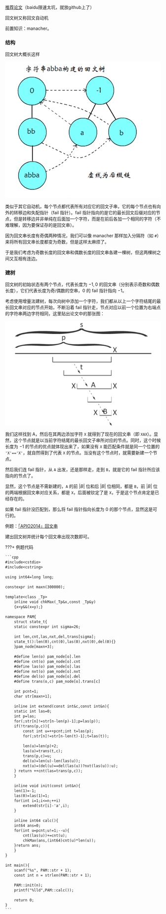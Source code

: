 [推荐论文](https://github.com/huhaoo/OIths/blob/master/string/PalindromicTree.pdf)（baidu限速太坑，就放github上了）

回文树又称回文自动机

前置知识：manacher。

### 结构

回文树大概长这样

![](./images/pam1.png)

类似于其它自动机，每个节点都代表所有对应它的回文子串，它的每个节点也有向外的转移边和失配指针（fail 指针）。fail 指针指向的是它的最长回文后缀对应的节点，但是转移边并非单纯在后面加一个字符，而是在前后各加一个相同的字符（不难理解，因为要保证存的是回文串）。

因为回文串长度有奇偶两种情况，我们可以像 manacher 那样加入分隔符（如 `#`）来将所有回文串长度都变为奇数，但是这样太麻烦了。

于是我们考虑为奇数长度的回文串和偶数长度的回文串各建一棵树，但这两棵树之间又互相有连边。

### 建树

回文树的初始状态有两个节点，代表长度为 $-1,0$ 的回文串（分别表示奇数和偶数长度），它们代表长度为奇/偶数的空串，$0$ 的 fail 指针指向 $-1$。

考虑使用增量法建树，每次向树中添加一个字符，我们都从以上一个字符结尾的最长回文串对应的节点开始，不断沿着 fail 指针走，节点对应以前一个位置为右端点的字符串两边字符相同，这里贴出论文中的那张图：

![](./images/pam2.png)

我们这样找到 A，然后在其两边添加字符 `X` 就得到了现在的回文串（即 `XAX`）。显然，这个节点就是以当前字符结尾的最长回文子串所对应的节点。同时，这个时候长度为 $-1$ 的节点的优点就体现出来了，如果没有 `X` 能匹配条件就是同一个位置的 `'X'=='X'`，就自然得到了代表 `X` 的节点。当没有这个节点时，就需要新建一个节点。

然后我们连 fail 指针，从 `A` 出发，还是那样走，走到 `B`，就是它的 fail 指针所应该指向的节点了。

显然，这个节点是不需新建的，`A` 的前 $|B|$ 位和后 $|B|$ 位相同，都是 `B`，前 $|B|$ 位的两端根据回文串对应关系，都是 `X`，后面被钦定了是 `X`，于是这个节点肯定是已经存在的。

如果 fail 指针没匹配到，那么将 fail 指针指向长度为 $0$ 的那个节点，显然这是可行的。

例题：[「APIO2014」回文串](https://www.luogu.org/problemnew/show/P3649)

建出回文树并统计每个回文串出现次数即可。

???+ 例题代码

	```cpp
	#include<cstdio>
	#include<cstring>

	using int64=long long;

	constexpr int maxn(300000);

	template<class _Tp>
	    inline void chkMax(_Tp&x,const _Tp&y)
		{x<y&&(x=y);}

	namespace PAM{
	    struct state_t{
		static constexpr int sigma=26;

		int len,cnt,las,nxt,del,trans[sigma];
		state_t():len(0),cnt(0),las(0),nxt(0),del(0){}
	    }pam_node[maxn+3];

	    #define len(o) pam_node[o].len
	    #define cnt(o) pam_node[o].cnt
	    #define las(o) pam_node[o].las
	    #define nxt(o) pam_node[o].nxt
	    #define del(o) pam_node[o].del
	    #define trans(o,c) pam_node[o].trans[c]

	    int pcnt=1;
	    char str[maxn+1];

	    inline int extend(const int&c,const int&n){
		static int las=0;
		int p=las;
		for(;str[n]!=str[n-len(p)-1];p=las(p));
		if(!trans(p,c)){
		    const int u=++pcnt;int t=las(p);
		    for(;str[n]!=str[n-len(t)-1];t=las(t));

		    len(u)=len(p)+2;
		    las(u)=trans(t,c);
		    trans(p,c)=u;
		    del(u)=len(u)-len(las(u));
		    nxt(u)=(del(u)==del(las(u))?nxt(las(u)):u);
		} return ++cnt(las=trans(p,c));
	    }

	    inline void init(const int&n){
		len(1)=-1;
		las(0)=las(1)=1;
		for(int i=1;i<=n;++i)
		    extend(str[i]-'a',i);
	    }

	    inline int64 calc(){
		int64 ans=0;
		for(int u=pcnt;u!=1;--u){
		    cnt(las(u))+=cnt(u);
		    chkMax(ans,(int64)cnt(u)*len(u));
		}return ans;
	    }
	}

	int main(){
	    scanf("%s", PAM::str + 1);
	    const int n = strlen(PAM::str + 1);

	    PAM::init(n);
	    printf("%lld",PAM::calc());

	    return 0;
	}
	```

